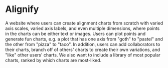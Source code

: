 # Alignify

A website where users can create alignment charts from scratch with varied axis scales, varied axis labels, and even multiple dimensions, where points in the charts can be either text or images. Users can plot points and generate fun charts, e.g. a plot that has one axis from "goth" to "pastel" and the other from "pizza" to "taco". In addition, users can add collaborators to their charts, branch off of others' charts to create their own variations, and "like" other users' charts. We also want to include a library of most popular charts, ranked by which charts are most-liked.
